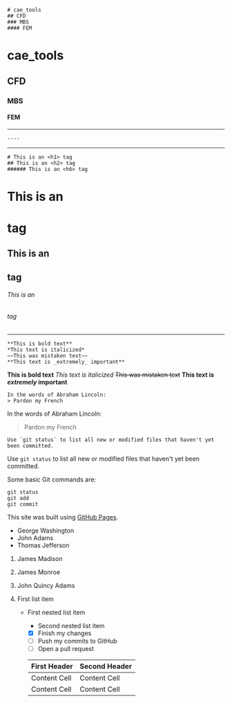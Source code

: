 ```
# cae_tools
## CFD
### MBS
#### FEM
```
# cae_tools
## CFD
### MBS
#### FEM
----
```
----
```
----
```
# This is an <h1> tag
## This is an <h2> tag
###### This is an <h6> tag
```
# This is an <h1> tag
## This is an <h2> tag
###### This is an <h6> tag
----
```
**This is bold text**
*This text is italicized*
~~This was mistaken text~~
**This text is _extremely_ important**
```
**This is bold text**
*This text is italicized*
~~This was mistaken text~~
**This text is _extremely_ important**
```
In the words of Abraham Lincoln:
> Pardon my French
```
In the words of Abraham Lincoln:
> Pardon my French
```
Use `git status` to list all new or modified files that haven't yet been committed.
```
Use `git status` to list all new or modified files that haven't yet been committed.

Some basic Git commands are:
```
git status
git add
git commit
```

This site was built using [GitHub Pages](https://pages.github.com/).

- George Washington
- John Adams
- Thomas Jefferson

1. James Madison
2. James Monroe
3. John Quincy Adams

1. First list item
   - First nested list item
     - Second nested list item


     - [x] Finish my changes
     - [ ] Push my commits to GitHub
     - [ ] Open a pull request

     | First Header  | Second Header |
     | ------------- | ------------- |
     | Content Cell  | Content Cell  |
     | Content Cell  | Content Cell  |
